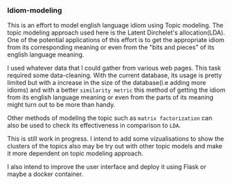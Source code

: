 ### Idiom-modeling 

This is an effort to model english language idiom using Topic modeling. The topic modeling approach used here is the Latent
Dirchelet's allocation(LDA). One of the potential applications of this effort is to get the appropriate idiom from its corresponding meaning or even from the "bits and pieces" of its english language meaning. 

I used whatever data that I could gather from various web pages. This task required some data-cleaning. 
With the current database, its usage is pretty limited but with a increase in the size of the database(i.e adding more idioms) and with a better `similarity metric` this method of getting the idiom from its english language meaning or even from the parts of its meaning might turn out to be more than handy. 

Other methods of modeling the topic such as `matrix factorization` can also be used to check its effectiveness in comparison to `LDA`. 

This is still work in progress. I intend to add some vizualisations to show the clusters of the topics also may be try out with other topic models and make it more dependent on topic modeling approach. 

I also intend to improve the user interface and deploy it using Flask or maybe a docker container. 
